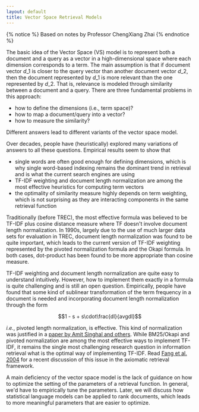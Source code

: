 ```yaml
---
layout: default
title: Vector Space Retrieval Models
---
```


{% notice %}
Based on notes by Professor ChengXiang Zhai
{% endnotice %}

The basic idea of the Vector Space (VS) model is to represent both a document
and a query as a vector in a high-dimensional space where each dimension
corresponds to a term. The main assumption is that if document vector $d\_1$ is
closer to the query vector than another document vector $d\_2$, then the document
represented by $d\_1$ is more relevant than the one represented by $d\_2$. That is,
relevance is modeled through similarity between a document and a query. There
are three fundamental problems in this approach:

* how to define the dimensions (i.e., term space)?
* how to map a document/query into a vector?
* how to measure the similarity?

Different answers lead to different variants of the vector space model.

Over decades, people have (heuristically) explored many variations of answers to
all these questions. Empirical results seem to show that

* single words are often good enough for defining dimensions, which is why
  single word-based indexing remains the dominant trend in retrieval and is what
  the current search engines are using
* TF-IDF weighting and document length normalization are
  among the most effective heuristics for computing term vectors
* the optimality of similarity measure highly depends on term weighting, which
  is not surprising as they are interacting components in the same retrieval
  function

Traditionally (before TREC), the most effective formula was believed to be
TF-IDF plus cosine distance measure where TF doesn't involve document length
normalization. In 1990s, largely due to the use of much larger data sets for
evaluation in TREC, document length normalization was found to be quite
important, which leads to the current version of TF-IDF weighting represented by
the pivoted normalization formula and the Okapi formula. In both cases,
dot-product has been found to be more appropriate than cosine measure.

TF-IDF weighting and document length normalization are quite easy to understand
intuitively. However, how to implement them exactly in a formula is quite
challenging and is still an open question. Empirically, people have found that
some kind of sublinear transformation of the term frequency in a document is
needed and incorporating document length normalization through the form

$$1 - s + s\cdot\frac{dl}{avgdl}$$

*i.e.*, pivoted length normalization, is effective. This kind of normalization
was justified in a [paper by Amit Singhal and
others](http://portal.acm.org/citation.cfm?id=243206). While BM25/Okapi and
pivoted normalization are among the most effective ways to implement TF-IDF, it
remains the single most challenging research question in information retrieval
what is the optimal way of implementing TF-IDF. Read [Fang et al.
2004](http://portal.acm.org/citation.cfm?coll=GUIDE&dl=GUIDE&id=1009004) for a
recent discussion of this issue in the axiomatic retrieval framework.

A main deficiency of the vector space model is the lack of guidance on how to
optimize the setting of the parameters of a retrieval function. In general, we'd
have to empirically tune the parameters. Later, we will discuss how statistical
language models can be applied to rank documents, which leads to more meaningful
parameters that are easier to optimize.
